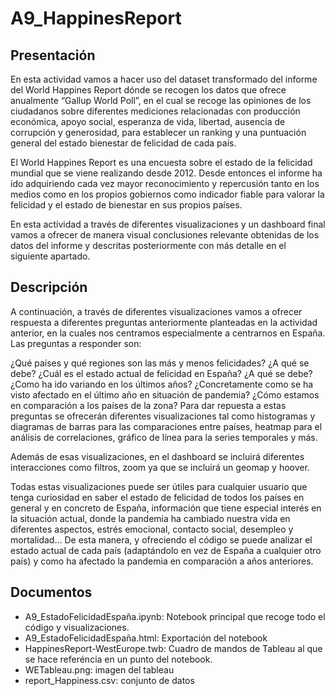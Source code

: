 # A9_HappinesReport

## Presentación
En esta actividad vamos a hacer uso del dataset transformado del informe del World Happines Report dónde se recogen los datos que ofrece anualmente “Gallup World Poll”, en el cual se recoge las opiniones de los ciudadanos sobre diferentes mediciones relacionadas con producción económica, apoyo social, esperanza de vida, libertad, ausencia de corrupción y generosidad, para establecer un ranking y una puntuación general del estado bienestar de felicidad de cada país.

El World Happines Report es una encuesta sobre el estado de la felicidad mundial que se viene realizando desde 2012. Desde entonces el informe ha ido adquiriendo cada vez mayor reconocimiento y repercusión tanto en los medios como en los propios gobiernos como indicador fiable para valorar la felicidad y el estado de bienestar en sus propios países.

En esta actividad a través de diferentes visualizaciones y un dashboard final vamos a ofrecer de manera visual conclusiones relevante obtenidas de los datos del informe y descritas posteriormente con más detalle en el siguiente apartado.

## Descripción

A continuación, a través de diferentes visualizaciones vamos a ofrecer respuesta a diferentes preguntas anteriormente planteadas en la actividad anterior, en la cuales nos centramos especialmente a centrarnos en España. Las preguntas a responder son:

¿Qué países y qué regiones son las más y menos felicidades? ¿A qué se debe?
¿Cuál es el estado actual de felicidad en España? ¿A qué se debe?
¿Como ha ido variando en los últimos años? ¿Concretamente como se ha visto afectado en el último año en situación de pandemia?
¿Cómo estamos en comparación a los países de la zona?
Para dar repuesta a estas preguntas se ofrecerán diferentes visualizaciones tal como histogramas y diagramas de barras para las comparaciones entre países, heatmap para el análisis de correlaciones, gráfico de línea para la series temporales y más.

Además de esas visualizaciones, en el dashboard se incluirá diferentes interacciones como filtros, zoom ya que se incluirá un geomap y hoover.

Todas estas visualizaciones puede ser útiles para cualquier usuario que tenga curiosidad en saber el estado de felicidad de todos los países en general y en concreto de España, información que tiene especial interés en la situación actual, donde la pandemia ha cambiado nuestra vida en diferentes aspectos, estrés emocional, contacto social, desempleo y mortalidad… De esta manera, y ofreciendo el código se puede analizar el estado actual de cada país (adaptándolo en vez de España a cualquier otro país) y como ha afectado la pandemia en comparación a años anteriores.

## Documentos
* A9_EstadoFelicidadEspaña.ipynb: Notebook principal que recoge todo el código y visualizaciones.
* A9_EstadoFelicidadEspaña.html: Exportación del notebook
* HappinesReport-WestEurope.twb: Cuadro de mandos de Tableau al que se hace referéncia en un punto del notebook.
* WETableau.png: imagen del tableau
* report_Happiness.csv: conjunto de datos

